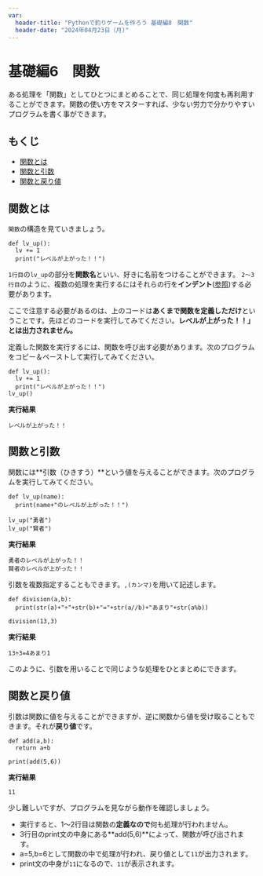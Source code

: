 ```yaml
---
var:
  header-title: "Pythonで釣りゲームを作ろう 基礎編8　関数"
  header-date: "2024年04月23日（月)"
---
```


# 基礎編6　関数 

ある処理を「関数」としてひとつにまとめることで、同じ処理を何度も再利用することができます。関数の使い方をマスターすれば、少ない労力で分かりやすいプログラムを書く事ができます。

## もくじ

-  [関数とは](basic08.html#関数とは) 
-  [関数と引数](basic08.html#関数と引数) 
-  [関数と戻り値](basic08.html#関数と戻り値)


## 関数とは


`関数`の構造を見ていきましょう。

```python{.numberLines caption="関数の構造"}
def lv_up():
  lv += 1
  print("レベルが上がった！！")
```

`1行目`の`lv_up`の部分を**関数名**といい、好きに名前をつけることができます。
`2～3行目`のように、複数の処理を実行するにはそれらの行を**インデント**([参照](basic04.html#インデント))する必要があります。

ここで注意する必要があるのは、上のコードは**あくまで関数を定義しただけ**ということです。先ほどのコードを実行してみてください。**レベルが上がった！！」とは出力されません。**

定義した関数を実行するには、関数を呼び出す必要があります。次のプログラムをコピー＆ペーストして実行してみてください。

```python{.numberLines caption="関数の実行"}
def lv_up():
  lv += 1
  print("レベルが上がった！！")
lv_up()
```

**<i class="fa-solid fa-terminal"></i> 実行結果**

```
レベルが上がった！！
```


## 関数と引数

関数には**引数（ひきすう）**という値を与えることができます。次のプログラムを実行してみてください。

```python{.numberLines caption="関数と引数"}
def lv_up(name):
  print(name+"のレベルが上がった！！")

lv_up("勇者")
lv_up("賢者")
```

**<i class="fa-solid fa-terminal"></i> 実行結果**

```
勇者のレベルが上がった！！
賢者のレベルが上がった！！
```

引数を複数指定することもできます。`,(カンマ)`を用いて記述します。

```python{.numberLines caption="複数の引数はカンマで区切る"}
def division(a,b):
  print(str(a)+"÷"+str(b)+"="+str(a//b)+"あまり"+str(a%b))

division(13,3)
```

**<i class="fa-solid fa-terminal"></i> 実行結果**

```
13÷3=4あまり1
```

このように、引数を用いることで同じような処理をひとまとめにできます。



## 関数と戻り値

引数は関数に値を与えることができますが、逆に関数から値を受け取ることもできます。それが**戻り値**です。

```python{.numberLines caption="関数と引数"}
def add(a,b):
  return a+b

print(add(5,6))
```

**<i class="fa-solid fa-terminal"></i> 実行結果**

```
11
```


少し難しいですが、プログラムを見ながら動作を確認しましょう。

- 実行すると、1～2行目は関数の**定義なので**何も処理が行われません。
- 3行目のprint文の中身にある**add(5,6)**によって、関数が呼び出されます。
- a=5,b=6として関数の中で処理が行われ、戻り値として`11`が出力されます。
- print文の中身が`11`になるので、`11`が表示されます。





